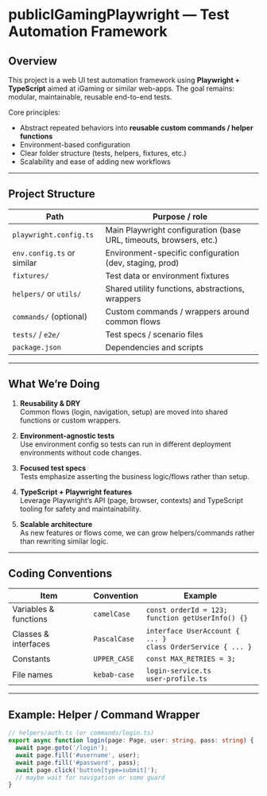 # publicIGamingPlaywright — Test Automation Framework

## Overview  
This project is a web UI test automation framework using **Playwright + TypeScript** aimed at iGaming or similar web-apps. The goal remains: modular, maintainable, reusable end-to-end tests.

Core principles:

- Abstract repeated behaviors into **reusable custom commands / helper functions**
- Environment-based configuration
- Clear folder structure (tests, helpers, fixtures, etc.)
- Scalability and ease of adding new workflows

---

## Project Structure

| Path | Purpose / role |
|---|---|
| `playwright.config.ts` | Main Playwright configuration (base URL, timeouts, browsers, etc.) |
| `env.config.ts` or similar | Environment-specific configuration (dev, staging, prod) |
| `fixtures/` | Test data or environment fixtures |
| `helpers/` or `utils/` | Shared utility functions, abstractions, wrappers |
| `commands/` (optional) | Custom commands / wrappers around common flows |
| `tests/` / `e2e/` | Test specs / scenario files |
| `package.json` | Dependencies and scripts |

---

## What We’re Doing

1. **Reusability & DRY**  
   Common flows (login, navigation, setup) are moved into shared functions or custom wrappers.

2. **Environment-agnostic tests**  
   Use environment config so tests can run in different deployment environments without code changes.

3. **Focused test specs**  
   Tests emphasize asserting the business logic/flows rather than setup.

4. **TypeScript + Playwright features**  
   Leverage Playwright’s API (page, browser, contexts) and TypeScript tooling for safety and maintainability.

5. **Scalable architecture**  
   As new features or flows come, we can grow helpers/commands rather than rewriting similar logic.

---

## Coding Conventions

| Item | Convention | Example |
|------|------------|---------|
| Variables & functions | `camelCase` | `const orderId = 123;` <br> `function getUserInfo() {}` |
| Classes & interfaces | `PascalCase` | `interface UserAccount { ... }` <br> `class OrderService { ... }` |
| Constants | `UPPER_CASE` | `const MAX_RETRIES = 3;` |
| File names | `kebab-case` | `login-service.ts` <br> `user-profile.ts` |

---

## Example: Helper / Command Wrapper

```ts
// helpers/auth.ts (or commands/login.ts)
export async function login(page: Page, user: string, pass: string) {
  await page.goto('/login');
  await page.fill('#username', user);
  await page.fill('#password', pass);
  await page.click('button[type=submit]');
  // maybe wait for navigation or some guard
}
